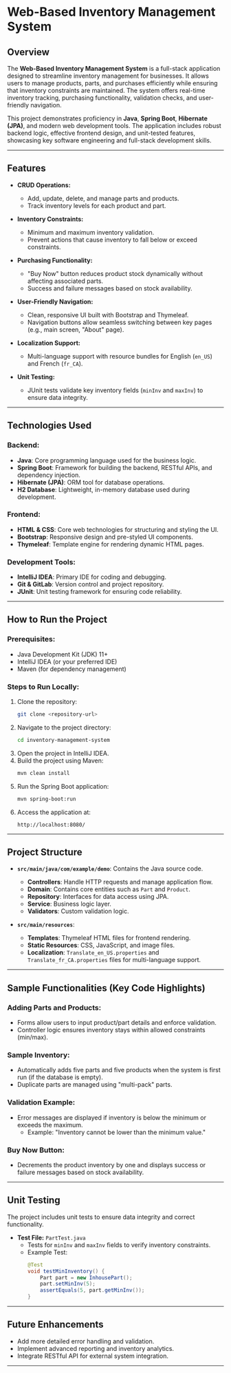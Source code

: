 # Web-Based Inventory Management System

## Overview
The **Web-Based Inventory Management System** is a full-stack application designed to streamline inventory management for businesses. It allows users to manage products, parts, and purchases efficiently while ensuring that inventory constraints are maintained. The system offers real-time inventory tracking, purchasing functionality, validation checks, and user-friendly navigation.

This project demonstrates proficiency in **Java**, **Spring Boot**, **Hibernate (JPA)**, and modern web development tools. The application includes robust backend logic, effective frontend design, and unit-tested features, showcasing key software engineering and full-stack development skills.

---

## Features
- **CRUD Operations:**
  - Add, update, delete, and manage parts and products.
  - Track inventory levels for each product and part.

- **Inventory Constraints:**
  - Minimum and maximum inventory validation.
  - Prevent actions that cause inventory to fall below or exceed constraints.

- **Purchasing Functionality:**
  - "Buy Now" button reduces product stock dynamically without affecting associated parts.
  - Success and failure messages based on stock availability.

- **User-Friendly Navigation:**
  - Clean, responsive UI built with Bootstrap and Thymeleaf.
  - Navigation buttons allow seamless switching between key pages (e.g., main screen, "About" page).

- **Localization Support:**
  - Multi-language support with resource bundles for English (`en_US`) and French (`fr_CA`).

- **Unit Testing:**
  - JUnit tests validate key inventory fields (`minInv` and `maxInv`) to ensure data integrity.

---

## Technologies Used

### **Backend:**
- **Java**: Core programming language used for the business logic.
- **Spring Boot**: Framework for building the backend, RESTful APIs, and dependency injection.
- **Hibernate (JPA)**: ORM tool for database operations.
- **H2 Database**: Lightweight, in-memory database used during development.

### **Frontend:**
- **HTML & CSS**: Core web technologies for structuring and styling the UI.
- **Bootstrap**: Responsive design and pre-styled UI components.
- **Thymeleaf**: Template engine for rendering dynamic HTML pages.

### **Development Tools:**
- **IntelliJ IDEA**: Primary IDE for coding and debugging.
- **Git & GitLab**: Version control and project repository.
- **JUnit**: Unit testing framework for ensuring code reliability.

---

## How to Run the Project

### **Prerequisites:**
- Java Development Kit (JDK) 11+
- IntelliJ IDEA (or your preferred IDE)
- Maven (for dependency management)

### **Steps to Run Locally:**
1. Clone the repository:
   ```bash
   git clone <repository-url>
   ```
2. Navigate to the project directory:
   ```bash
   cd inventory-management-system
   ```
3. Open the project in IntelliJ IDEA.
4. Build the project using Maven:
   ```bash
   mvn clean install
   ```
5. Run the Spring Boot application:
   ```bash
   mvn spring-boot:run
   ```
6. Access the application at:
   ```
   http://localhost:8080/
   ```

---

## Project Structure

- **`src/main/java/com/example/demo`**: Contains the Java source code.
  - **Controllers**: Handle HTTP requests and manage application flow.
  - **Domain**: Contains core entities such as `Part` and `Product`.
  - **Repository**: Interfaces for data access using JPA.
  - **Service**: Business logic layer.
  - **Validators**: Custom validation logic.

- **`src/main/resources`**:
  - **Templates**: Thymeleaf HTML files for frontend rendering.
  - **Static Resources**: CSS, JavaScript, and image files.
  - **Localization**: `Translate_en_US.properties` and `Translate_fr_CA.properties` files for multi-language support.

---

## Sample Functionalities (Key Code Highlights)

### **Adding Parts and Products:**
- Forms allow users to input product/part details and enforce validation.
- Controller logic ensures inventory stays within allowed constraints (min/max).

### **Sample Inventory:**
- Automatically adds five parts and five products when the system is first run (if the database is empty).
- Duplicate parts are managed using "multi-pack" parts.

### **Validation Example:**
- Error messages are displayed if inventory is below the minimum or exceeds the maximum.
  - Example: "Inventory cannot be lower than the minimum value."

### **Buy Now Button:**
- Decrements the product inventory by one and displays success or failure messages based on stock availability.

---

## Unit Testing

The project includes unit tests to ensure data integrity and correct functionality.

- **Test File:** `PartTest.java`
  - Tests for `minInv` and `maxInv` fields to verify inventory constraints.
  - Example Test:
    ```java
    @Test
    void testMinInventory() {
        Part part = new InhousePart();
        part.setMinInv(5);
        assertEquals(5, part.getMinInv());
    }
    ```

---

## Future Enhancements
- Add more detailed error handling and validation.
- Implement advanced reporting and inventory analytics.
- Integrate RESTful API for external system integration.

---
